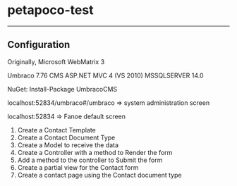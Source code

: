 # petapoco-test

------

Configuration
-------------

Originally, Microsoft WebMatrix 3

Umbraco 7.76 CMS
ASP.NET MVC 4 (VS 2010)
MSSQLSERVER 14.0

NuGet: Install-Package UmbracoCMS


localhost:52834/umbraco#/umbraco  => system administration screen


localhost:52834 => Fanoe default screen

1. Create a Contact Template
2. Create a Contact Document Type
3. Create a Model to receive the data
4. Create a Controller with a method to Render the form
5. Add a method to the controller to Submit the form
6. Create a partial view for the Contact form
7. Create a contact page using the Contact document type


